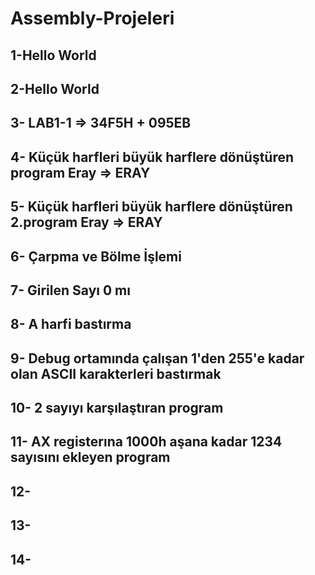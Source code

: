 # Assembly-Projeleri

## 1-Hello World

## 2-Hello World

## 3- LAB1-1 => 34F5H + 095EB

## 4- Küçük harfleri büyük harflere dönüştüren program Eray => ERAY

## 5- Küçük harfleri büyük harflere dönüştüren 2.program Eray => ERAY

## 6- Çarpma ve Bölme İşlemi

## 7- Girilen Sayı 0 mı

## 8- A harfi bastırma

## 9- Debug ortamında çalışan 1'den 255'e kadar olan ASCII karakterleri bastırmak

## 10- 2 sayıyı karşılaştıran program

## 11- AX registerına 1000h aşana kadar 1234 sayısını ekleyen program

## 12- 

## 13-

## 14-
